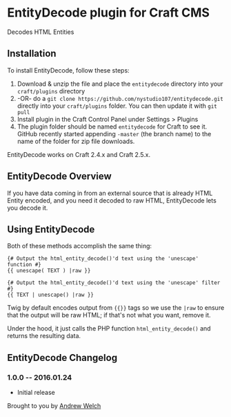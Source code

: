 # EntityDecode plugin for Craft CMS

Decodes HTML Entities

## Installation

To install EntityDecode, follow these steps:

1. Download & unzip the file and place the `entitydecode` directory into your `craft/plugins` directory
2.  -OR- do a `git clone https://github.com/nystudio107/entitydecode.git` directly into your `craft/plugins` folder.  You can then update it with `git pull`
3. Install plugin in the Craft Control Panel under Settings > Plugins
4. The plugin folder should be named `entitydecode` for Craft to see it.  GitHub recently started appending `-master` (the branch name) to the name of the folder for zip file downloads.

EntityDecode works on Craft 2.4.x and Craft 2.5.x.

## EntityDecode Overview

If you have data coming in from an external source that is already HTML Entity encoded, and you need it decoded to raw HTML, EntityDecode lets you decode it.

## Using EntityDecode

Both of these methods accomplish the same thing:

	{# Output the html_entity_decode()'d text using the 'unescape' function #}
    {{ unescape( TEXT ) |raw }}
    
	{# Output the html_entity_decode()'d text using the 'unescape' filter #}
    {{ TEXT | unescape() |raw }}

Twig by default encodes output from `{{}}` tags so we use the `|raw` to ensure that the output will be raw HTML; if that's not what you want, remove it.

Under the hood, it just calls the PHP function `html_entity_decode()` and returns the resulting data.

## EntityDecode Changelog

### 1.0.0 -- 2016.01.24

* Initial release

Brought to you by [Andrew Welch](http://nystudio107.com)